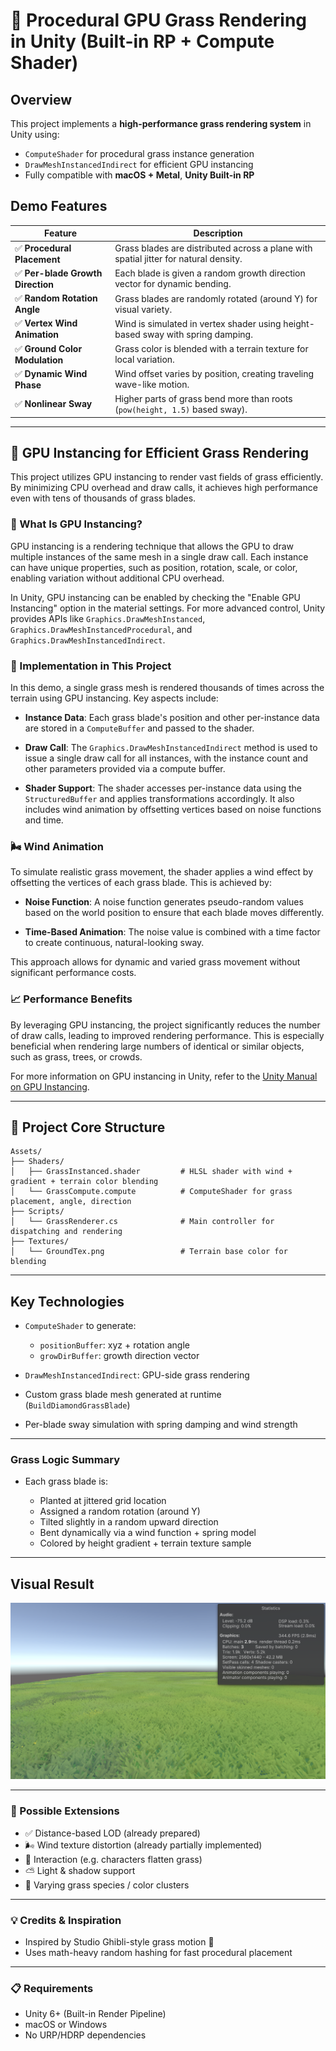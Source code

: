 # 🌿 Procedural GPU Grass Rendering in Unity (Built-in RP + Compute Shader)

## Overview

This project implements a **high-performance grass rendering system** in Unity using:

* `ComputeShader` for procedural grass instance generation
* `DrawMeshInstancedIndirect` for efficient GPU instancing
* Fully compatible with **macOS + Metal**, **Unity Built-in RP**

## Demo Features

| Feature                                   | Description                                                                          |
| ----------------------------------------- | ------------------------------------------------------------------------------------ |
| ✅ **Procedural Placement**                | Grass blades are distributed across a plane with spatial jitter for natural density. |
| ✅ **Per-blade Growth Direction**          | Each blade is given a random growth direction vector for dynamic bending.            |
| ✅ **Random Rotation Angle**               | Grass blades are randomly rotated (around Y) for visual variety.                     |
| ✅ **Vertex Wind Animation**               | Wind is simulated in vertex shader using height-based sway with spring damping.      |
| ✅ **Ground Color Modulation**             | Grass color is blended with a terrain texture for local variation.                   |
| ✅ **Dynamic Wind Phase**                  | Wind offset varies by position, creating traveling wave-like motion.                 |
| ✅ **Nonlinear Sway**                      | Higher parts of grass bend more than roots (`pow(height, 1.5)` based sway).          |

---

## 🌿 GPU Instancing for Efficient Grass Rendering

This project utilizes GPU instancing to render vast fields of grass efficiently. By minimizing CPU overhead and draw calls, it achieves high performance even with tens of thousands of grass blades.

### 🚀 What Is GPU Instancing?

GPU instancing is a rendering technique that allows the GPU to draw multiple instances of the same mesh in a single draw call. Each instance can have unique properties, such as position, rotation, scale, or color, enabling variation without additional CPU overhead.

In Unity, GPU instancing can be enabled by checking the "Enable GPU Instancing" option in the material settings. For more advanced control, Unity provides APIs like `Graphics.DrawMeshInstanced`, `Graphics.DrawMeshInstancedProcedural`, and `Graphics.DrawMeshInstancedIndirect`.

### 🌱 Implementation in This Project

In this demo, a single grass mesh is rendered thousands of times across the terrain using GPU instancing. Key aspects include:

* **Instance Data**: Each grass blade's position and other per-instance data are stored in a `ComputeBuffer` and passed to the shader.

* **Draw Call**: The `Graphics.DrawMeshInstancedIndirect` method is used to issue a single draw call for all instances, with the instance count and other parameters provided via a compute buffer.

* **Shader Support**: The shader accesses per-instance data using the `StructuredBuffer` and applies transformations accordingly. It also includes wind animation by offsetting vertices based on noise functions and time.

### 🌬️ Wind Animation

To simulate realistic grass movement, the shader applies a wind effect by offsetting the vertices of each grass blade. This is achieved by:

* **Noise Function**: A noise function generates pseudo-random values based on the world position to ensure that each blade moves differently.

* **Time-Based Animation**: The noise value is combined with a time factor to create continuous, natural-looking sway.

This approach allows for dynamic and varied grass movement without significant performance costs.

### 📈 Performance Benefits

By leveraging GPU instancing, the project significantly reduces the number of draw calls, leading to improved rendering performance. This is especially beneficial when rendering large numbers of identical or similar objects, such as grass, trees, or crowds.

For more information on GPU instancing in Unity, refer to the [Unity Manual on GPU Instancing](https://docs.unity3d.com/Manual/GPUInstancing.html).

---

## 📂 Project Core Structure

```
Assets/
├── Shaders/
│   ├── GrassInstanced.shader         # HLSL shader with wind + gradient + terrain color blending
│   └── GrassCompute.compute          # ComputeShader for grass placement, angle, direction
├── Scripts/
│   └── GrassRenderer.cs              # Main controller for dispatching and rendering
├── Textures/
│   └── GroundTex.png                 # Terrain base color for blending
```

---

## Key Technologies

* `ComputeShader` to generate:

  * `positionBuffer`: xyz + rotation angle
  * `growDirBuffer`: growth direction vector
* `DrawMeshInstancedIndirect`: GPU-side grass rendering
* Custom grass blade mesh generated at runtime (`BuildDiamondGrassBlade`)
* Per-blade sway simulation with spring damping and wind strength

---

### Grass Logic Summary

* Each grass blade is:

  * Planted at jittered grid location
  * Assigned a random rotation (around Y)
  * Tilted slightly in a random upward direction
  * Bent dynamically via a wind function + spring model
  * Colored by height gradient + terrain texture sample

---

## Visual Result

![Grass Screenshot](./Screenshot.png)

---

### 🔮 Possible Extensions

* ✅ Distance-based LOD (already prepared)
* 🌬️ Wind texture distortion (already partially implemented)
* 🌱 Interaction (e.g. characters flatten grass)
* ⛅ Light & shadow support
* 🌾 Varying grass species / color clusters

---

### 💡 Credits & Inspiration

* Inspired by Studio Ghibli-style grass motion 🌱
* Uses math-heavy random hashing for fast procedural placement

---

### 📋 Requirements

* Unity 6+ (Built-in Render Pipeline)
* macOS or Windows
* No URP/HDRP dependencies
